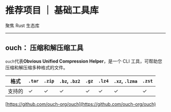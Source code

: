 # 推荐项目 ｜ 基础工具库

聚焦 Rust 生态库

---

##  ouch： 压缩和解压缩工具

`ouch`代表**Obvious Unified Compression Helper**，是一个 CLI 工具，可帮助您压缩和解压缩多种格式的文件。

| 格式   | `.tar` | `.zip` | `.bz`, `.bz2` | `.gz` | `.lz4` | `.xz`, `.lzma` | `.zst` |
| ------ | ------ | ------ | ------------- | ----- | ------ | -------------- | ------ |
| 支持的 | ✓      | ✓      | ✓             | ✓     | ✓      | ✓              | ✓      |

[https://github.com/ouch-org/ouch](https://github.com/ouch-org/ouch)

